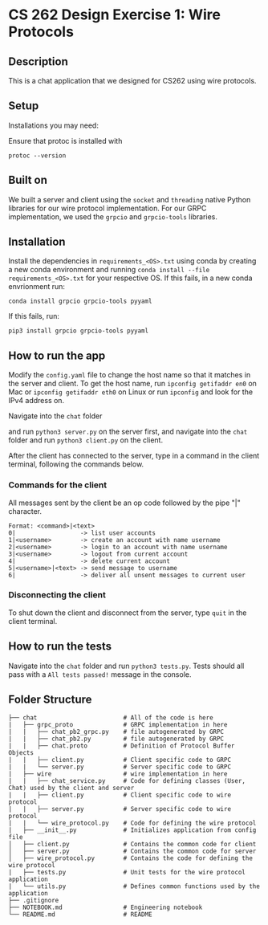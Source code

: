 # CS 262 Design Exercise 1: Wire Protocols

## Description

This is a chat application that we designed for CS262 using wire protocols.

## Setup

Installations you may need:

Ensure that protoc is installed with
```
protoc --version
```

## Built on

We built a server and client using the `socket` and `threading` native Python libraries for our wire protocol implementation. For our GRPC implementation, we used the `grpcio` and `grpcio-tools` libraries.

## Installation

Install the dependencies in `requirements_<OS>.txt` using conda by creating a new conda environment and running `conda install --file requirements_<OS>.txt` for your respective OS. If this fails, in a new conda envrionment run:

```
conda install grpcio grpcio-tools pyyaml
```

If this fails, run:
```
pip3 install grpcio grpcio-tools pyyaml
```

## How to run the app

Modify the `config.yaml` file to change the host name so that it matches in the server and client. To get the host name, run `ipconfig getifaddr en0` on Mac or `ipconfig getifaddr eth0` on Linux or run `ipconfig` and look for the IPv4 address on.

Navigate into the `chat` folder 

and run `python3 server.py` on the server first, and  navigate into the `chat` folder and run `python3 client.py` on the client. 

After the client has connected to the server, type in a command in the client terminal, following the commands below.

### Commands for the client

All messages sent by the client be an op code followed by the pipe "|" character.

```
Format: <command>|<text>
0|                  -> list user accounts
1|<username>        -> create an account with name username
2|<username>        -> login to an account with name username
3|<username>        -> logout from current account
4|                  -> delete current account
5|<username>|<text> -> send message to username
6|                  -> deliver all unsent messages to current user
```

### Disconnecting the client

To shut down the client and disconnect from the server, type `quit` in the client terminal. 

## How to run the tests

Navigate into the `chat` folder and run `python3 tests.py`. Tests should all pass with a `All tests passed!` message in the console. 

## Folder Structure
```
├── chat	                    # All of the code is here
|   ├── grpc_proto	            # GRPC implementation in here
|   |   ├── chat_pb2_grpc.py    # file autogenerated by GRPC
|   |   ├── chat_pb2.py         # file autogenerated by GRPC
|   |   ├── chat.proto          # Definition of Protocol Buffer Objects
|   |   ├── client.py           # Client specific code to GRPC
|   |   └── server.py           # Server specific code to GRPC
|   ├── wire	                # wire implementation in here
|   |   ├── chat_service.py     # Code for defining classes (User, Chat) used by the client and server
|   |   ├── client.py           # Client specific code to wire protocol
|   |   ├── server.py           # Server specific code to wire protocol
|   |   └── wire_protocol.py    # Code for defining the wire protocol
|   ├── __init__.py		        # Initializes application from config file
│   ├── client.py               # Contains the common code for client
│   ├── server.py               # Contains the common code for server
│   ├── wire_protocol.py        # Contains the code for defining the wire protocol
|   ├── tests.py	            # Unit tests for the wire protocol application
|   └── utils.py		        # Defines common functions used by the application
├── .gitignore	
├── NOTEBOOK.md                 # Engineering notebook	
└── README.md                   # README
```